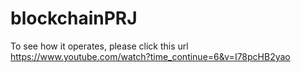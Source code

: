 # blockchainPRJ
To see how it operates, please click this url
https://www.youtube.com/watch?time_continue=6&v=I78pcHB2yao
